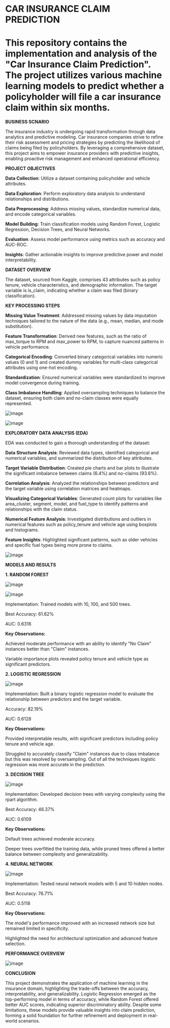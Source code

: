 **CAR INSURANCE CLAIM PREDICTION**
===
This repository contains the implementation and analysis of the "Car Insurance Claim Prediction". The project utilizes various machine learning models to predict whether a policyholder will file a car insurance claim within six months.
===
**BUSINESS SCNARIO**

The insurance industry is undergoing rapid transformation through data analytics and predictive modeling. Car insurance companies strive to refine their risk assessment and pricing strategies by predicting the likelihood of claims being filed by policyholders. By leveraging a comprehensive dataset, this project aims to empower insurance providers with predictive insights, enabling proactive risk management and enhanced operational efficiency.

**PROJECT OBJECTIVES**

**Data Collection**: Utilize a dataset containing policyholder and vehicle attributes.

**Data Exploration**: Perform exploratory data analysis to understand relationships and distributions.

**Data Preprocessing**: Address missing values, standardize numerical data, and encode categorical variables.

**Model Building**: Train classification models using Random Forest, Logistic Regression, Decision Trees, and Neural Networks.

**Evaluation**: Assess model performance using metrics such as accuracy and AUC-ROC.

**Insights**: Gather actionable insights to improve predictive power and model interpretability.

**DATASET OVERVIEW**

The dataset, sourced from Kaggle, comprises 43 attributes such as policy tenure, vehicle characteristics, and demographic information. The target variable is is_claim, indicating whether a claim was filed (binary classification).

**KEY PROCESSING STEPS**

**Missing Value Treatment**: Addressed missing values by data imputation techniques tailored to the nature of the data (e.g., mean, median, and mode substitution).

**Feature Transformation**: Derived new features, such as the ratio of max_torque to RPM and max_power to RPM, to capture nuanced patterns in vehicle performance.

**Categorical Encoding**: Converted binary categorical variables into numeric values (0 and 1) and created dummy variables for multi-class categorical attributes using one-hot encoding.

**Standardization**: Ensured numerical variables were standardized to improve model convergence during training.

**Class Imbalance Handling**: Applied oversampling techniques to balance the dataset, ensuring both claim and no-claim classes were equally represented.

![image](https://github.com/user-attachments/assets/7d6b4778-a07d-4730-8a82-4a3ac5498f92)

![image](https://github.com/user-attachments/assets/90737874-6a57-4867-ae8c-83329e40b707)


**EXPLORATORY DATA ANALYSIS (EDA)**

EDA was conducted to gain a thorough understanding of the dataset:

**Data Structure Analysis**: Reviewed data types, identified categorical and numerical variables, and summarized the distribution of key attributes.

**Target Variable Distribution**: Created pie charts and bar plots to illustrate the significant imbalance between claims (6.4%) and no-claims (93.6%).

**Correlation Analysis**: Analyzed the relationships between predictors and the target variable using correlation matrices and heatmaps.

**Visualizing Categorical Variables**: Generated count plots for variables like area_cluster, segment, model, and fuel_type to identify patterns and relationships with the claim status.

**Numerical Feature Analysis**: Investigated distributions and outliers in numerical features such as policy_tenure and vehicle age using boxplots and histograms.

**Feature Insights**: Highlighted significant patterns, such as older vehicles and specific fuel types being more prone to claims.

![image](https://github.com/user-attachments/assets/3484b560-8129-48c9-9b4c-84b9193db471)


**MODELS AND RESULTS**

**1. RANDOM FOREST**

![image](https://github.com/user-attachments/assets/b222c6db-6b1e-414e-bc84-3f12da25378f)

![image](https://github.com/user-attachments/assets/f0a8ec0e-04f8-4d2f-9fa0-ce84b4190da0)

Implementation: Trained models with 10, 100, and 500 trees.

Best Accuracy: 61.62%

AUC: 0.6316

**Key Observations:**

Achieved moderate performance with an ability to identify "No Claim" instances better than "Claim" instances.

Variable importance plots revealed policy tenure and vehicle type as significant predictors.

**2. LOGISTIC REGRESSION**

![image](https://github.com/user-attachments/assets/702f8140-e79f-49a5-bb79-63e4b0a783bd)

Implementation: Built a binary logistic regression model to evaluate the relationship between predictors and the target variable.

Accuracy: 82.19%

AUC: 0.6128

**Key Observations:**

Provided interpretable results, with significant predictors including policy tenure and vehicle age.

Struggled to accurately classify "Claim" instances due to class imbalance but this was resolved by oversampling. Out of all the techniques logistic regression was more accurate in the prediction.

**3. DECISION TREE**

![image](https://github.com/user-attachments/assets/d08c8aaa-bb01-4330-85c7-62d0462d116d)


Implementation: Developed decision trees with varying complexity using the rpart algorithm.

Best Accuracy: 46.37%

AUC: 0.6109

**Key Observations:**

Default trees achieved moderate accuracy.

Deeper trees overfitted the training data, while pruned trees offered a better balance between complexity and generalizability.

**4. NEURAL NETWORK**

![image](https://github.com/user-attachments/assets/959780e1-79af-488c-b4a4-b94f855f0331)

Implementation: Tested neural network models with 5 and 10 hidden nodes.

Best Accuracy: 76.71%

AUC: 0.5118

**Key Observations:**

The model's performance improved with an increased network size but remained limited in specificity.

Highlighted the need for architectural optimization and advanced feature selection.

**PERFORMANCE OVERVIEW**

![image](https://github.com/user-attachments/assets/58fd9eb7-5140-4844-92a6-cd7febdea3f7)


**CONCLUSION**

This project demonstrates the application of machine learning in the insurance domain, highlighting the trade-offs between the accuracy, interpretability, and generalizability. Logistic Regression emerged as the top-performing model in terms of accuracy, while Random Forest offered better AUC scores, indicating superior discriminatory ability. Despite some limitations, these models provide valuable insights into claim prediction, forming a solid foundation for further refinement and deployment in real-world scenarios.

